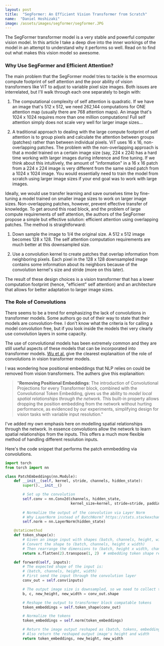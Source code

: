 ```yaml
---
layout: post
title:  "SegFormer: An Efficient Vision Transformer from Scratch"
name:  "Daniel Hoshizaki"
image: /assets/images/segformer/segformer.JPG
---
```

 
The SegFormer transformer model is a very stable and powerful computer vision model. In this article I take a deep dive into the inner workings of the model in an attempt to understand why it performs so well. Read on to find out what makes this vision model so awesome.
 
### Why Use SegFormer and Efficient Attention?
 
The main problem that the SegFormer model tries to tackle is the enormous compute footprint of self attention and the poor ability of vision transformers like ViT to adjust to variable pixel size images. Both issues are interrelated, but I'll walk through each one separately to begin with:
 
1. The computational complexity of self attention is quadratic. If we have an image that's 512 x 512, we need 262,144 computations for ONE attention map (usually there are 768 attention maps). An image that's 1024 x 1024 requires more than one million computations! Full self attention simply does not scale very well for larger image sizes...

2. A traditional approach to dealing with the large compute footprint of self attention is to group pixels and calculate the attention between groups (patches) rather than between individual pixels. ViT uses 16 x 16, non-overlapping patches. The problem with the non-overlapping approach is that a model trained on a certain image size (say, 224 x 224) has a hard time working with larger images during inference and fine tuning. If we think about this intuitively, the amount of "information" in a 16 x 16 patch from a 224 x 224 image is very different from the same sized patch from a 1024 x 1024 image. You would essentially need to train the model from scratch using larger image sizes if your end goal was to work with large images.
 
Ideally, we would use transfer learning and save ourselves time by fine-tuning a model trained on smaller image sizes to work on larger image sizes. Non-overlapping patches, however, prevent effective transfer of knowledge. To get around this road block, and the problem of large compute requirements of self attention, the authors of the SegFormer propose a simple but effective solution: efficient attention using overlapping patches. The method is straightforward:
 
1. Down sample the image to 1/4 the original size. A 512 x 512 image becomes 128 x 128. The self attention computation requirements are much better at this downsampled size.

2. Use a convolution kernel to create patches that overlap information from neighboring pixels. Each pixel in the 128 x 128 downsampled image contains some information about its neighbors because of the convolution kernel's size and stride (more on this later).
 
The result of these design choices is a vision transformer that has a lower computation footprint (hence, "efficient" self attention) and an architecture that allows for better adaptation to larger image sizes.
 

### The Role of Convolutions

There seems to be a trend for emphasizing the lack of convolutions in transformer models. Some authors go out of their way to state that their models are convolution-free. I don't know what the criteria is for calling a model convolution free, but if you look inside the models thei very clearly use convolution layers in some capacity. 

The use of convolutional models has been extremely common and they are still useful aspects of these models that can be incorporated into transformer models. [Wu et al.](https://arxiv.org/pdf/2103.15808.pdf) give the clearest explanaition of the role of convolutions in vision transformer models.

I was wondering how positional embeddings that NLP relies on could be removed from vision transformers. The authers give this explanaition:

> "**Removing Positional Embeddings**: The introduction of Convolutional Projections for every Transformer block, combined with the Convolutional Token Embedding, gives us the ability to *model local spatial relationships through the network*. This built-in property allows dropping the position embedding from the network without hurting performance, as evidenced by our experiments, simplifying design for vision tasks with variable input resolution."

I've added my own emphasis here on modelling spatial relationships through the network. In essence convolutions allow the network to learn spatial relationships from the inputs. This offers a much more flexible method of handling different resolution inputs.

Here's the code snippet that performs the patch emmbedding via convolutions.

```py
import torch
from torch import nn

class PatchEmbeddings(nn.Module):
    def __init__(self, kernel, stride, channels, hidden_state):
        super().__init__()

        # Set up the convolution
        self.conv = nn.Conv2d(channels, hidden_state, 
                              kernel_size=kernel, stride=stride, padding=kernel // 2)
        
        # Normalize the output of the convolution via Layer Norm
        # Why LayerNorm instead of BatchNorm? https://stats.stackexchange.com/a/505349
        self.norm = nn.LayerNorm(hidden_state)

    @staticmethod
    def token_shape(x):
        # Given an image input with shapes (batch, channels, height, width)
        # Convert the shape to (batch, channels, height x width)
        # Then rearrange the dimensions to (batch, height x width, channels)
        return x.flatten(2).transpose(1, 2)  # embedding token shape ready for transformer block

    def forward(self, inputs):
        # The expected shape of the input is:
        # (batch, channels, height, width)
        # First send the input through the convolution layer
        conv_out = self.conv(inputs)

        # The output image size is downsampled, so we need to collect the new height and width lengths
        b, c, new_height, new_width = conv_out.shape

        # Reshape the output to transformer block compatable tokens
        token_embeddings = self.token_shape(conv_out)

        # Normalize the tokens
        token_embeddings = self.norm(token_embeddings)

        # Return the image output reshaped as (batch, tokens, embeddings)
        # Also return the reshaped output image's height and width
        return token_embeddings, new_height, new_width
```